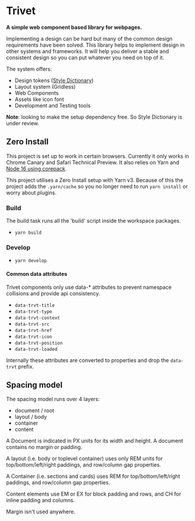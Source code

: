 # Trivet

**A simple web component based library for webpages.**

Implementing a design can be hard but many of the common design requirements have been solved. This library helps to implement design in other systems and frameworks. It will help you deliver a stable and consistent design so you can put whatever you need on top of it.

The system offers:

-   Design tokens ([Style Dictionary](https://amzn.github.io/style-dictionary/#/))
-   Layout system (Gridless)
-   Web Components
-   Assets like icon font
-   Development and Testing tools

**Note**: looking to make the setup dependency free. So Style Dictionary is under review.

## Zero Install

This project is set up to work in certain browsers. Currently it only works in Chrome Canary and Safari Technical Preview.
It also relies on Yarn and [Node 16 using corepack](https://yarnpkg.com/getting-started/install).

This project utilises a Zero Install setup with Yarn v3. Because of this the project adds the `.yarn/cache` so you no longer need to run `yarn install` or worry about plugins.

### Build

The build task runs all the 'build' script inside the workspace packages.

-   `yarn build`

### Develop

-   `yarn develop`

#### Common data attributes

Trivet components only use data-\* attributes to prevent namespace collisions and provide api consistency.

-   `data-trvt-title`
-   `data-trvt-type`
-   `data-trvt-context`
-   `data-trvt-src`
-   `data-trvt-href`
-   `data-trvt-icon`
-   `data-trvt-position`
-   `data-trvt-loaded`

Internally these attributes are converted to properties and drop the `data-trvt` prefix.

## Spacing model

The spacing model runs over 4 layers:

-   document / root
-   layout / body
-   container
-   content

A Document is indicated in PX units for its width and height. A document contains no margin or padding.

A layout (i.e. body or toplevel container) uses only REM units for top/bottom/left/right paddings, and row/column gap properties.

A Container (i.e. sections and cards) uses REM for top/bottom/left/right paddings, and row/column gap properties.

Content elements use EM or EX for block padding and rows, and CH for inline padding and columns.

Margin isn't used anywhere.
